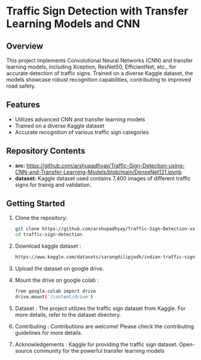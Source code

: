 # Traffic Sign Detection with Transfer Learning Models and CNN

## Overview

This project implements Convolutional Neural Networks (CNN) and transfer learning models, including Xception, ResNet50, EfficientNet, etc., for accurate detection of traffic signs. Trained on a diverse Kaggle dataset, the models showcase robust recognition capabilities, contributing to improved road safety.

## Features

- Utilizes advanced CNN and transfer learning models
- Trained on a diverse Kaggle dataset
- Accurate recognition of various traffic sign categories

## Repository Contents

- **src:** https://github.com/arshupadhyay/Traffic-Sign-Detection-using-CNN-and-Transfer-Learning-Models/blob/main/DenseNet121.ipynb
- **dataset:** Kaggle dataset used contains 7,400 images of different traffic signs for trainig and validation.

## Getting Started

1. Clone the repository:

   ```bash
   git clone https://github.com/arshupadhyay/Traffic-Sign-Detection-using-CNN-and-Transfer-Learning-Models
   cd traffic-sign-detection

2. Download kaggle dataset :
    ```bash
   https://www.kaggle.com/datasets/sarangdilipjodh/indian-traffic-signs-prediction85-classes

3. Upload the dataset on google drive.

4. Mount the drive on google colab :
    ```bash
    from google.colab import drive
    drive.mount('/content/drive')

5. Dataset :
The project utilizes the traffic sign dataset from Kaggle. For more details, refer to the dataset directory.

6. Contributing :
Contributions are welcome! Please check the contributing guidelines for more details.

7. Acknowledgements :
    Kaggle for providing the traffic sign dataset.
    Open-source community for the powerful transfer learning models


